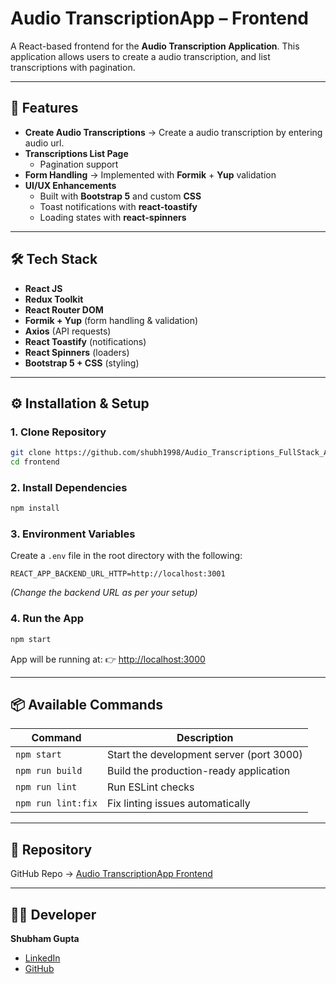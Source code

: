# Audio TranscriptionApp – Frontend

A React-based frontend for the **Audio Transcription Application**.
This application allows users to create a audio transcription, and list transcriptions with pagination.

---

## 🚀 Features

- **Create Audio Transcriptions** → Create a audio transcription by entering audio url.
- **Transcriptions List Page**
  - Pagination support
- **Form Handling** → Implemented with **Formik** + **Yup** validation
- **UI/UX Enhancements**
  - Built with **Bootstrap 5** and custom **CSS**
  - Toast notifications with **react-toastify**
  - Loading states with **react-spinners**

---

## 🛠️ Tech Stack

- **React JS**
- **Redux Toolkit**
- **React Router DOM**
- **Formik + Yup** (form handling & validation)
- **Axios** (API requests)
- **React Toastify** (notifications)
- **React Spinners** (loaders)
- **Bootstrap 5 + CSS** (styling)

---

## ⚙️ Installation & Setup

### 1. Clone Repository
```bash
git clone https://github.com/shubh1998/Audio_Transcriptions_FullStack_App.git
cd frontend
```

### 2. Install Dependencies
```bash
npm install
```

### 3. Environment Variables
Create a `.env` file in the root directory with the following:

```env
REACT_APP_BACKEND_URL_HTTP=http://localhost:3001
```

*(Change the backend URL as per your setup)*

### 4. Run the App
```bash
npm start
```
App will be running at: 👉 [http://localhost:3000](http://localhost:3000)

---

## 📦 Available Commands

| Command            | Description                                   |
|--------------------|-----------------------------------------------|
| `npm start`        | Start the development server (port 3000)      |
| `npm run build`    | Build the production-ready application        |
| `npm run lint`     | Run ESLint checks                             |
| `npm run lint:fix` | Fix linting issues automatically              |

---


## 📌 Repository

GitHub Repo → [Audio TranscriptionApp Frontend](https://github.com/shubh1998/Audio_Transcriptions_FullStack_App/tree/main/frontend)

---

## 👨‍💻 Developer

**Shubham Gupta**
- [LinkedIn](https://www.linkedin.com/in/shubhamgupta9891/)
- [GitHub](https://github.com/shubh1998)
